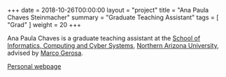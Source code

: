 +++
date = 2018-10-26T00:00:00
layout = "project"
title = "Ana Paula Chaves Steinmacher"
summary = "Graduate Teaching Assistant"
tags = [ "Grad" ]
weight = 20
+++

Ana Paula Chaves is a graduate teaching assistant at the [School of
Informatics, Computing and Cyber Systems](https://nau.edu/siccs),
[Northern Arizona University](https://nau.edu), advised by [Marco
Gerosa](https://www.ime.usp.br/~gerosa). 

[Personal webpage](http://www.anachaves.pro.br)